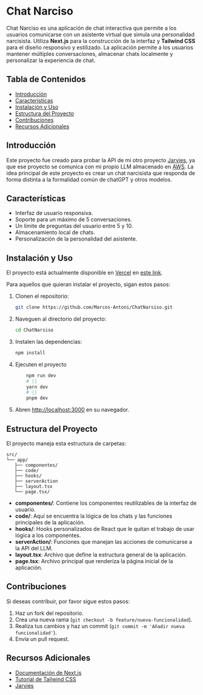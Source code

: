 # Chat Narciso

Chat Narciso es una aplicación de chat interactiva que permite a los usuarios comunicarse con un asistente virtual que simula una personalidad narcisista. Utiliza **Next.js** para la construcción de la interfaz y **Tailwind CSS** para el diseño responsivo y estilizado. La aplicación permite a los usuarios mantener múltiples conversaciones, almacenar chats localmente y personalizar la experiencia de chat.

## Tabla de Contenidos

- [Introducción](#introducción)
- [Características](#características)
- [Instalación y Uso](#instalación-y-uso)
- [Estructura del Proyecto](#estructura-del-proyecto)
- [Contribuciones](#contribuciones)
- [Recursos Adicionales](#recursos-adicionales)

## Introducción

Este proyecto fue creado para probar la API de mi otro proyecto [Jarvies](https://github.com/Marcos-Antoni/Jarvis), ya que ese proyecto se comunica con mi propio LLM almacenado en [AWS](https://aws.amazon.com/). La idea principal de este proyecto es crear un chat narcisista que responda de forma distinta a la formalidad común de chatGPT y otros modelos.

## Características

- Interfaz de usuario responsiva.
- Soporte para un máximo de 5 conversaciones.
- Un límite de preguntas del usuario entre 5 y 10.
- Almacenamiento local de chats.
- Personalización de la personalidad del asistente.

## Instalación y Uso

El proyecto está actualmente disponible en [Vercel](https://vercel.com/) en [este link](https://narsiso.vercel.app/).

Para aquellos que quieran instalar el proyecto, sigan estos pasos:

1. Clonen el repositorio:
   ```bash
   git clone https://github.com/Marcos-Antoni/ChatNarsiso.git
   ```
2. Naveguen al directorio del proyecto:
   ```bash
   cd ChatNarsiso
   ```
3. Instalen las dependencias:
   ```bash
   npm install
   ```
4. Ejecuten el proyecto

   ```bash
       npm run dev
       # ||
       yarn dev
       # ||
       pnpm dev
   ```

5. Abren [http://localhost:3000](http://localhost:3000) en su navegador.

## Estructura del Proyecto

El proyecto maneja esta estructura de carpetas:

```
src/
└── app/
   ├── componentes/
   ├── code/
   ├── hooks/
   ├── serverAction
   ├── layout.tsx
   └── page.tsx/
```

- **componentes/**: Contiene los componentes reutilizables de la interfaz de usuario.
- **code/**: Aquí se encuentra la lógica de los chats y las funciones principales de la aplicación.
- **hooks/**: Hooks personalizados de React que le quitan el trabajo de usar lógica a los componentes.
- **serverAction/**: Funciones que manejan las acciones de comunicarse a la API del LLM.
- **layout.tsx**: Archivo que define la estructura general de la aplicación.
- **page.tsx**: Archivo principal que renderiza la página inicial de la aplicación.

## Contribuciones

Si deseas contribuir, por favor sigue estos pasos:

1. Haz un fork del repositorio.
2. Crea una nueva rama (`git checkout -b feature/nueva-funcionalidad`).
3. Realiza tus cambios y haz un commit (`git commit -m 'Añadir nueva funcionalidad'`).
4. Envía un pull request.

## Recursos Adicionales

- [Documentación de Next.js](https://nextjs.org/docs)
- [Tutorial de Tailwind CSS](https://tailwindcss.com/docs)
- [Jarvies](https://github.com/Marcos-Antoni/Jarvis)
